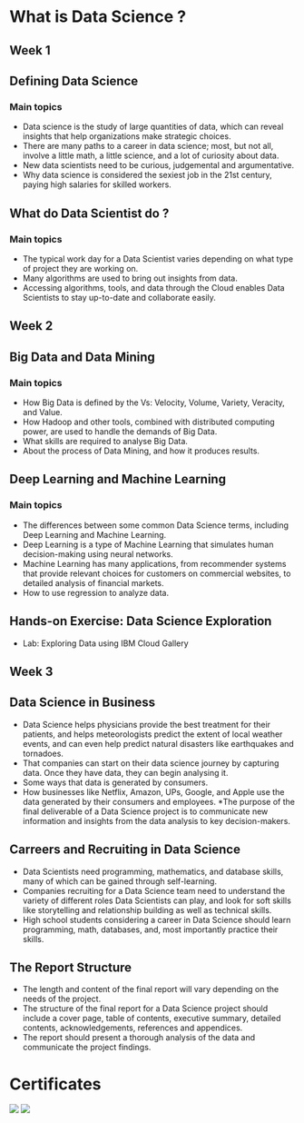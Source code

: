 # What is Data Science ?

## Week 1
## Defining Data Science
### Main topics
* Data science is the study of large quantities of data, which can reveal insights that help organizations make strategic choices.
* There are  many paths to a career in data science; most, but not all, involve a little math, a little science, and a lot of curiosity about data.
* New data scientists need to be curious, judgemental and argumentative.
* Why data science is considered the sexiest job in the 21st century, paying high salaries for skilled workers.
## What do Data Scientist do ?
### Main topics
* The typical work day for a Data Scientist varies depending on what type of project they are working on.
* Many algorithms are used to bring out insights from data. 
* Accessing algorithms, tools, and data through the Cloud enables Data Scientists to stay up-to-date and collaborate easily.

## Week 2
## Big Data and Data Mining
### Main topics
* How Big Data is defined by the Vs: Velocity, Volume, Variety, Veracity, and Value.
* How Hadoop and other tools, combined with distributed computing power,  are used to handle the demands of Big Data.  
* What skills are required to analyse Big Data. 
* About the process of Data Mining, and how it produces results.
## Deep Learning and Machine Learning
### Main topics
* The differences between some common Data Science terms, including Deep Learning and Machine Learning.
* Deep Learning is a type of Machine Learning that simulates human decision-making using neural networks.
* Machine Learning has many applications, from recommender systems that provide relevant choices for customers on commercial websites, to detailed analysis of financial markets.
* How to use regression to analyze data.
## Hands-on Exercise: Data Science Exploration
* Lab: Exploring Data using IBM Cloud Gallery
## Week 3
## Data Science in Business
* Data Science helps physicians provide the best treatment for their patients, and helps meteorologists predict the extent of local weather events, and can even help predict natural disasters like earthquakes and tornadoes.
* That companies can start on their data science journey by capturing data. Once they have data, they can begin analysing it.
* Some ways that data is generated by consumers. 
* How businesses like Netflix, Amazon, UPs, Google, and Apple use the data generated by their consumers and employees.
*The purpose of the final deliverable of a Data Science project is to communicate new information and insights from the data analysis to key decision-makers.
## Carreers and Recruiting in Data Science
* Data Scientists need programming, mathematics, and database skills, many of which can be gained through self-learning.
* Companies recruiting for a Data Science team need to understand the variety of different roles Data Scientists can play, and look for soft skills like storytelling and relationship building as well as technical skills.
* High school students considering a career in Data Science should learn programming, math, databases, and, most importantly practice their skills.
## The Report Structure
* The length and content of the final report will vary depending on the needs of the project.
* The structure of the final report for a Data Science project should include a cover page, table of contents, executive summary, detailed contents, acknowledgements, references and appendices.
* The report should present a thorough analysis of the data and communicate the project findings.

# Certificates
![](https://coursera-certificate-images.s3.amazonaws.com/RNXKC27GP6RM)
![](https://images.credly.com/size/340x340/images/5fc2d535-e716-46c4-881a-f4822b8da0e5/Cognitive_Class_-_What_is_Data_Science.png)


  
